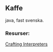 ## Kaffe

java, fast svenska.

### Resurser:

[Crafting Interpreters](https://craftinginterpreters.com/)